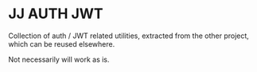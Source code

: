 # JJ AUTH JWT

Collection of auth / JWT related utilities, extracted from the other project,
which can be reused elsewhere.

Not necessarily will work as is.
